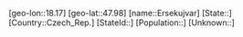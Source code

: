 ﻿---
location: [47.98,18.17]
type: City
tags:
- geo/City


SpocWebEntityId: 30059
isDeleted: false
confidential: public

---
[geo-lon::18.17]
[geo-lat::47.98]
[name::Ersekujvar]
[State::]
[Country::Czech_Rep.]
[StateId::]
[Population::]
[Unknown::]

